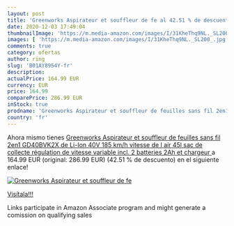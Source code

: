 ```yaml
---
layout: post
title: 'Greenworks Aspirateur et souffleur de fe al 42.51 % de descuento'
date: 2020-12-03 17:49:04
thumbnailImage: 'https://m.media-amazon.com/images/I/31KheThq9NL._SL200_.jpg'
images: [ 'https://m.media-amazon.com/images/I/31KheThq9NL._SL200_.jpg' ]
comments: true
category: ofertas
author: ring
slug: 'B01AY8954Y-fr'
description:
actualPrice: 164.99 EUR
currency: EUR
price: 164.99
comparePrice: 286.99 EUR
inStock: true
prodname: 'Greenworks Aspirateur et souffleur de feuilles sans fil 2en1 GD40BVK2X de  Li-Ion 40V 185 km/h vitesse de l air 45l sac de collecte régulation de vitesse variable incl. 2 batteries 2Ah et chargeur '
country: 'fr'
---
```


Ahora mismo tienes [Greenworks Aspirateur et souffleur de feuilles sans fil 2en1 GD40BVK2X de  Li-Ion 40V 185 km/h vitesse de l air 45l sac de collecte régulation de vitesse variable incl. 2 batteries 2Ah et chargeur ](https://www.amazon.fr/dp/B01AY8954Y/?tag=tolees0d-21) a 164.99 EUR (original: 286.99 EUR) (42.51 %  de descuento) en el siguiente enlace!

[![Greenworks Aspirateur et souffleur de fe](https://m.media-amazon.com/images/I/31KheThq9NL._SL200_.jpg)](https://www.amazon.fr/dp/B01AY8954Y/?tag=tolees0d-21)

[Visítala!!!](https://www.amazon.fr/dp/B01AY8954Y/?tag=tolees0d-21)

Links participate in Amazon Associate program and might generate a comission on qualifying sales
